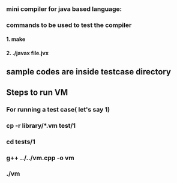 ### mini compiler for java based language:
### commands to be used to test the compiler
#### 1. make 
#### 2. ./javax file.jvx
## sample codes are inside testcase directory


## Steps to run VM

### For running a test case( let's say 1)
### cp -r library/*.vm test/1
### cd tests/1
### g++ ../../vm.cpp -o vm
### ./vm